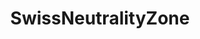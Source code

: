 ---
title: SwissNeutralityZone
crosslinks:
- place
- Switzerland
- YuYuYu
- de
- Ice_Poseidon
- germany
- StardustCrusaders
- FightTheVoid
- AmericanFlaginPlace
---